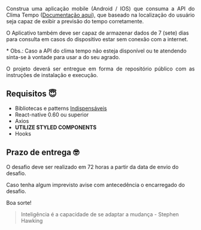 <p align="justify">Construa uma aplicação mobile (Android / IOS) que consuma a API do Clima Tempo (<a href="https://advisor.climatempo.com.br/">Documentação aqui</a>), que baseado na localização do usuário seja capaz de exibir a previsão do tempo corretamente.</p>

O Aplicativo também deve ser capaz de armazenar dados de 7 (sete) dias para consulta em casos do dispositivo estar sem conexão com a internet.</p>

\* Obs.: Caso a API do clima tempo não esteja disponível ou te atendendo sinta-se à vontade para usar a do seu agrado.

<p align="justify">O projeto deverá ser entregue em forma de repositório público com as instruções de instalação e execução.</p>

## Requisitos 😇

- Bibliotecas e patterns <u>Indispensáveis</u>
- React-native 0.60 ou superior
- Axios
- <b>UTILIZE STYLED COMPONENTS</b>
- Hooks

## Prazo de entrega 🤓

O desafio deve ser realizado em 72 horas a partir da data de envio do desafio.

Caso tenha algum imprevisto avise com antecedência o encarregado do desafio.

Boa sorte!

> Inteligência é a capacidade de se adaptar a mudança - Stephen Hawking
